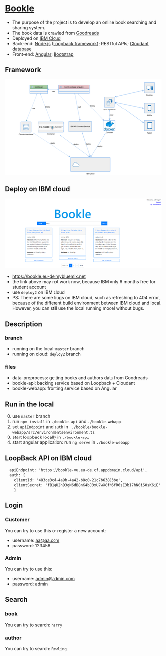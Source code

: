 # [Bookle](https://bookle.eu-de.mybluemix.net)
- The purpose of the project is to develop an online book searching and sharing system.
- The book data is crawled from [Goodreads](https://www.goodreads.com/)
- Deployed on [IBM Cloud](https://www.ibm.com/cloud)
- Back-end: [Node.js](https://nodejs.org/en/) ([Loopback framework](https://loopback.io/)); RESTful APIs; [Cloudant database](https://www.ibm.com/cloud/cloudant)
- Front-end: [Angular](https://angular.io/); [Bootstrap](https://getbootstrap.com/)

## Framework
![avatar](frame1.png)

## Deploy on IBM cloud
![avatar](bookle.PNG)
- https://bookle.eu-de.mybluemix.net
- the link above may not work now, because IBM only 6 months free for student account
- use `deploy2` on IBM cloud
- PS: There are some bugs on IBM cloud, such as refreshing to 404 error, because of the different build environment between IBM cloud and local. However, you can still use the local running model without bugs.

## Description
### branch
- running on the local: `master` branch
- running on cloud: `deploy2` branch
### files
- data-preprocess: getting books and authors data from Goodreads
- bookle-api: backing service based on Loopback + Cloudant
- bookle-webapp: fronting service based on Angular

## Run in the local
0. use `master` branch
1. run `npm install` in `./bookle-api` and `./bookle-webapp`
2. set `apiEndpoint` and `auth` in ` ./bookle/bookle-webapp/src/environmentsenvironment.ts`
3. start loopback locally in `./bookle-api`
4. start angular application: run `ng serve` in `./bookle-webapp`

## LoopBack API on IBM cloud
```
  apiEndpoint: 'https://bookle-vu.eu-de.cf.appdomain.cloud/api',
  auth: {
    clientId: '483ce3cd-4a9b-4a42-b8c0-21c7b63813be',
    clientSecret: 'fB1gU2hD3gN6dB8nK4bJ3xU7wX8fM6fR6sE3bI7hN0iS0sK6iE'
    }
```

## Login
### Customer
You can try to use this or register a new account:
- username: aa@aa.com
- password: 123456
### Admin
You can try to use this:
- username: admin@admin.com
- password: admin

## Search
### book
You can try to search: `harry`
### author
You can try to search: `Rowling`
